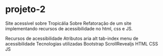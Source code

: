 # projeto-2
Site acessível sobre Tropicália Sobre Refatoração de um site implementando recursos de acessibilidade no html, css e JS.

Recursos de acessibilidade Atributos aria alt tab-index menu de acessibilidade Tecnologias utilizadas Bootstrap ScrollRevealjs HTML CSS JS
